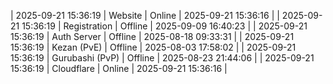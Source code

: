 | 2025-09-21 15:36:19 | Website | Online | 2025-09-21 15:36:16 |
| 2025-09-21 15:36:19 | Registration | Offline | 2025-09-09 16:40:23 |
| 2025-09-21 15:36:19 | Auth Server | Offline | 2025-08-18 09:33:31 |
| 2025-09-21 15:36:19 | Kezan (PvE) | Offline | 2025-08-03 17:58:02 |
| 2025-09-21 15:36:19 | Gurubashi (PvP) | Offline | 2025-08-23 21:44:06 |
| 2025-09-21 15:36:19 | Cloudflare | Online | 2025-09-21 15:36:16 |
